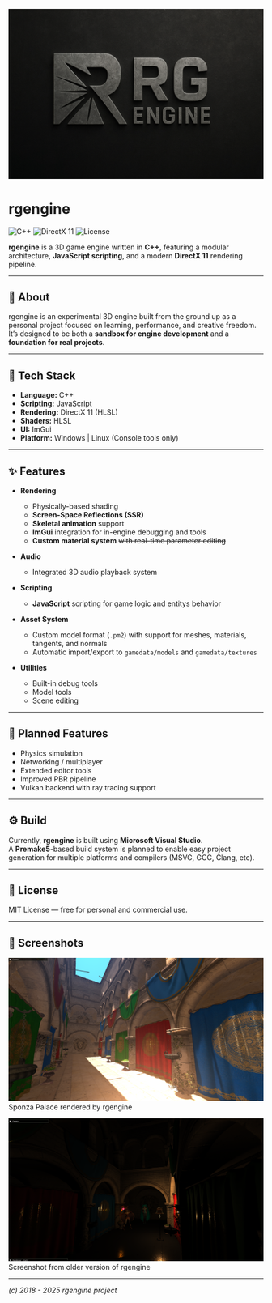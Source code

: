 ﻿![](https://raw.githubusercontent.com/Alex9932/rgengine/master/resources/platform/rgengine%20logo.png)
# rgengine

![C++](https://img.shields.io/badge/C%2B%2B-17-blue.svg?style=for-the-badge)
![DirectX 11](https://img.shields.io/badge/DirectX-11-0078D7.svg?style=for-the-badge)
![License](https://img.shields.io/badge/license-MIT-green.svg?style=for-the-badge)

**rgengine** is a 3D game engine written in **C++**, featuring a modular architecture, **JavaScript scripting**, and a modern **DirectX 11** rendering pipeline.

---

## 🚀 About

rgengine is an experimental 3D engine built from the ground up as a personal project focused on learning, performance, and creative freedom.  
It’s designed to be both a **sandbox for engine development** and a **foundation for real projects**.

---

## 🧠 Tech Stack

- **Language:** C++
- **Scripting:** JavaScript
- **Rendering:** DirectX 11 (HLSL)
- **Shaders:** HLSL
- **UI:** ImGui
- **Platform:** Windows | Linux (Console tools only)

---

## ✨ Features

- **Rendering**
  - Physically-based shading
  - **Screen-Space Reflections (SSR)**
  - **Skeletal animation** support
  - **ImGui** integration for in-engine debugging and tools
  - **Custom material system** ~~with real-time parameter editing~~

- **Audio**
  - Integrated 3D audio playback system

- **Scripting**
  - **JavaScript** scripting for game logic and entitys behavior

- **Asset System**
  - Custom model format (`.pm2`) with support for meshes, materials, tangents, and normals
  - Automatic import/export to `gamedata/models` and `gamedata/textures`

- **Utilities**
  - Built-in debug tools
  - Model tools
  - Scene editing

---

## 🧩 Planned Features

- Physics simulation
- Networking / multiplayer
- Extended editor tools
- Improved PBR pipeline
- Vulkan backend with ray tracing support

---

## ⚙️ Build

Currently, **rgengine** is built using **Microsoft Visual Studio**.  
A **Premake5**-based build system is planned to enable easy project generation for multiple platforms and compilers (MSVC, GCC, Clang, etc).

---

## 📜 License

MIT License — free for personal and commercial use.

---

## 📸 Screenshots

![](https://raw.githubusercontent.com/Alex9932/rgengine/master/resources/platform/screenshot2.png)
Sponza Palace rendered by rgengine

![](https://raw.githubusercontent.com/Alex9932/rgengine/master/resources/platform/screenshot.png)
Screenshot from older version of rgengine

---

*(c) 2018 - 2025 rgengine project*
